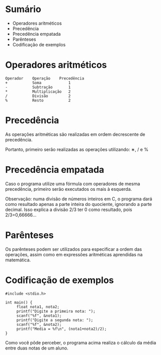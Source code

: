 # Sumário

- Operadores aritméticos
- Precedência
- Precedência empatada
- Parênteses
- Codificação de exemplos

# Operadores aritméticos

```
Operador	Operação	Precedência
+	        Soma	        1
-	        Subtração	    1
*	        Multiplicação	2
/	        Divisão	        2
%	        Resto	        2
```

# Precedência

As operações aritméticas são realizadas em ordem decrescente de precedência.

Portanto, primeiro serão realizadas as operações utilizando: 
∗, / e %

# Precedência empatada

Caso o programa utilize uma fórmula com operadores de mesma precedência, primeiro serão executados os mais à esquerda.

Observação: numa divisão de números inteiros em C, o programa dará como resultado apenas a parte inteira do quociente, ignorando a parte decimal. Isso explica a divisão 2/3 ter 0 como resultado, pois 2/3=0,66666...

# Parênteses

Os parênteses podem ser utilizados para especificar a ordem das operações, assim como em expressões aritméticas aprendidas na matemática.

# Codificação de exemplos

```
#include <stdio.h>

int main() {
     float nota1, nota2;
     printf("Digite a primeira nota: ");
     scanf("%f", &nota1);
     printf("Digite a segunda nota: ");
     scanf("%f", &nota2);
     printf("Media = %f\n", (nota1+nota2)/2);
}

```

Como você pôde perceber, o programa acima realiza o cálculo da média entre duas notas de um aluno.